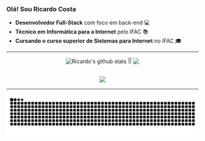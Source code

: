 ### Olá! Sou Ricardo Costa

- **Desenvolvedor Full-Stack** com foco em back-end 💻
- **Técnico em Informática para a Internet** pelo IFAC 📚
- **Cursando o curso superior de Sistemas para Internet** no IFAC 🎓

---
<!--- Ricardo's stats and top languages -->
<div align="center">
    <img height="170cm" align="center" src="https://github-readme-stats-sigma-five.vercel.app/api?username=Ricardo-Cs&show_icons=true&include_all_commits=true&theme=dracula" alt="Ricardo's github stats" /> ||
    <img height="170em" align="center" src="https://github-readme-stats-eight-theta.vercel.app/api/top-langs/?username=Ricardo-Cs&layout=compact&langs_count=9&theme=dracula&hide=html,php,blade"/>
</div>
<!--- Stats from: "https://github.com/anuraghazra/github-readme-stats" -->

<br>

<p align="center">
  <a href="https://skillicons.dev">
    <img src="https://skillicons.dev/icons?i=html,css,js,ts,nodejs,java,spring,cpp,mysql,postgresql" />
  </a>
</p>

---
<picture>
<!--   <source media="(prefers-color-scheme: dark)" srcset="https://raw.githubusercontent.com/ricardo-cs/ricardo-cs/output/github-contribution-grid-snake-dark.svg">
  <source media="(prefers-color-scheme: light)" srcset="https://raw.githubusercontent.com/ricardo-cs/ricardo-cs/output/github-contribution-grid-snake.svg"> -->
  <img alt="github contribution grid snake animation" src="https://raw.githubusercontent.com/ricardo-cs/ricardo-cs/output/github-contribution-grid-snake-dark.svg">
</picture>
